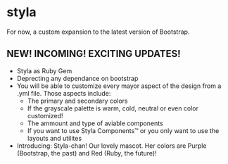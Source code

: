 # styla
For now, a custom expansion to the latest version of Bootstrap.

## NEW! INCOMING! EXCITING UPDATES!

- Styla as Ruby Gem
- Deprecting any dependance on bootstrap
- You will be able to customize every mayor aspect of the design from a .yml file. Those aspects include:
  - The primary and secondary colors
  - If the grayscale palette is warm, cold, neutral or even color customized!
  - The ammount and type of aviable components
  - If you want to use Styla Components™️ or you only want to use the layouts and utilites
- Introducing: Styla-chan! Our lovely mascot. Her colors are Purple (Bootstrap, the past) and Red (Ruby, the future)!